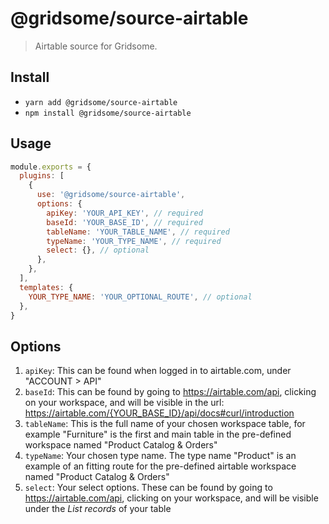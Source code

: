 # @gridsome/source-airtable

> Airtable source for Gridsome.

## Install
- `yarn add @gridsome/source-airtable`
- `npm install @gridsome/source-airtable`

## Usage

```js
module.exports = {
  plugins: [
    {
      use: '@gridsome/source-airtable',
      options: {
        apiKey: 'YOUR_API_KEY', // required
        baseId: 'YOUR_BASE_ID', // required
        tableName: 'YOUR_TABLE_NAME', // required
        typeName: 'YOUR_TYPE_NAME', // required
        select: {}, // optional
      },
    },
  ],
  templates: {
    YOUR_TYPE_NAME: 'YOUR_OPTIONAL_ROUTE', // optional
  },
}
```

## Options

1. `apiKey`: This can be found when logged in to airtable.com, under "ACCOUNT > API"
1. `baseId`: This can be found by going to https://airtable.com/api, clicking on your workspace, and will be visible in the url: https://airtable.com/{YOUR_BASE_ID}/api/docs#curl/introduction
1. `tableName`: This is the full name of your chosen workspace table, for example "Furniture" is the first and main table in the pre-defined workspace named "Product Catalog & Orders"
1. `typeName`: Your chosen type name. The type name "Product" is an example of an fitting route for the pre-defined airtable workspace named "Product Catalog & Orders"
1. `select`: Your select options. These can be found by going to https://airtable.com/api, clicking on your workspace, and will be visible under the _List records_ of your table
